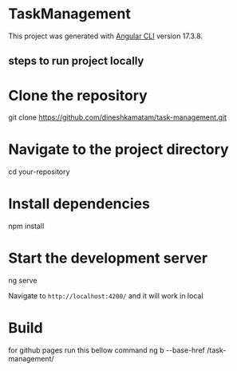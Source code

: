 # TaskManagement

This project was generated with [Angular CLI](https://github.com/angular/angular-cli) version 17.3.8.

## steps to run project locally

# Clone the repository
git clone https://github.com/dineshkamatam/task-management.git

# Navigate to the project directory
cd your-repository

# Install dependencies
npm install

# Start the development server
ng serve

Navigate to `http://localhost:4200/` and it will work in local





# Build

for github pages run this bellow command
ng b --base-href /task-management/



